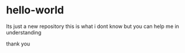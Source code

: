 # hello-world
Its just a new repository
this is what i dont know but you can help me in understanding
 
 thank you
 
